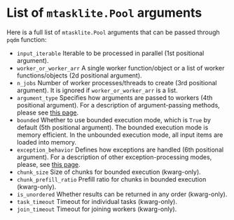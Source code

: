 # List of `mtasklite.Pool` arguments 

Here is a full list of `mtasklite.Pool` arguments that can be passed through `pqdm` function:

* `input_iterable` Iterable to be processed in parallel (1st positional argument).
* `worker_or_worker_arr` A single worker function/object or a list of worker functions/objects (2d positional argument).
* `n_jobs` Number of worker processes/threads to create (3rd positional argument). It is ignored if `worker_or_worker_arr` is a list.
* `argument_type` Specifies how arguments are passed to workers (4th positional argument). For a description of argument-passing methods, please see [this page](../docs/argument_passing.md).
* `bounded` Whether to use bounded execution mode, which is `True` by default (5th  positional argument). The bounded execution mode is memory efficient.  In the unbounded execution mode, all input items are loaded into memory.
* `exception_behavior` Defines how exceptions are handled (6th  positional argument). For a description of other exception-processing modes, please, see [this page](../docs/exception_processing.md).
* `chunk_size` Size of chunks for bounded execution (kwarg-only).
* `chunk_prefill_ratio` Prefill ratio for chunks in bounded execution (kwarg-only).
* `is_unordered` Whether results can be returned in any order (kwarg-only).
* `task_timeout` Timeout for individual tasks (kwarg-only).
* `join_timeout` Timeout for joining workers (kwarg-only).
